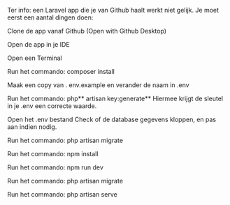 Ter info: een Laravel app die je van Github haalt werkt niet gelijk. Je moet eerst een aantal dingen doen:

Clone de app vanaf Github (Open with Github Desktop)

Open de app in je IDE

Open een Terminal

Run het commando: composer install

Maak een copy van . env.example en verander de naam in .env

Run het commando: php** artisan key:generate** Hiermee krijgt de sleutel in je .env een correcte waarde.

Open het .env bestand Check of de database gegevens kloppen, en pas aan indien nodig.

Run het commando: php artisan migrate

Run het commando: npm install

Run het commando: npm run dev

Run het commando: php artisan migrate

Run het commando: php artisan serve
